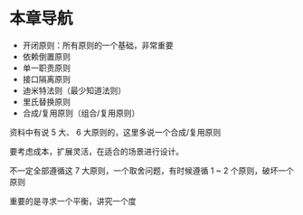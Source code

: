 # 本章导航

* 开闭原则：所有原则的一个基础，非常重要
* 依赖倒置原则
* 单一职责原则
* 接口隔离原则
* 迪米特法则（最少知道法则）
* 里氏替换原则
* 合成/复用原则（组合/复用原则）

资料中有说 5 大、 6 大原则的，这里多说一个合成/复用原则

要考虑成本，扩展灵活，在适合的场景进行设计。

不一定全部遵循这 7 大原则，一个取舍问题，有时候遵循 1 ~ 2 个原则，破坏一个原则

重要的是寻求一个平衡，讲究一个度
